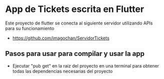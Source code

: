 # App de Tickets escrita en Flutter

Este proyecto de flutter se conecta al siguiente servidor utilizando APIs para su funcionamiento

- https://github.com/imagochan/ServidorTickets

## Pasos para usar para compilar y usar la app

- Ejecutar "pub get" en la raiz del proyecto en una terminal para obtener todas las dependencias necesarias del proyecto
